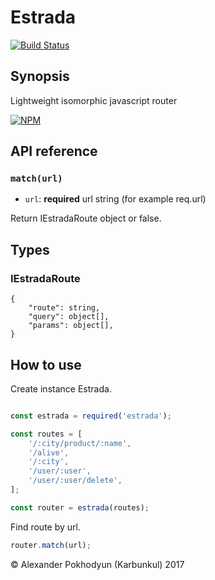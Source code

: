 # Estrada #

[![Build Status](https://travis-ci.org/karbunkul/estrada.svg?branch=master)](https://travis-ci.org/karbunkul/estrada)

## Synopsis
Lightweight isomorphic javascript router

[![NPM](https://nodei.co/npm/estrada.png?downloads=true&downloadRank=true&stars=true)](https://nodei.co/npm/estrada/)

## API reference

### `match(url)`

* `url`: **required** url string (for example req.url)

Return IEstradaRoute object or false.

## Types ##

### IEstradaRoute ###
```
{
    "route": string,
    "query": object[],
    "params": object[],
}
```

## How to use

Create instance Estrada.

```javascript

const estrada = required('estrada');

const routes = [
    '/:city/product/:name',
    '/alive',
    '/:city',
    '/user/:user',
    '/user/:user/delete',
];

const router = estrada(routes);
```
Find route by url.
```javascript
router.match(url);
```

© Alexander Pokhodyun (Karbunkul) 2017